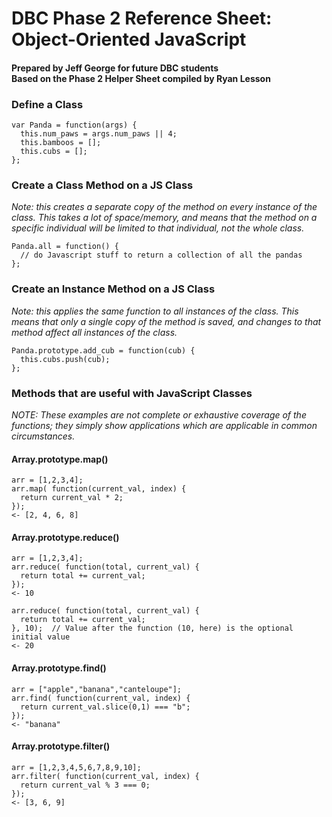 <h1>DBC Phase 2 Reference Sheet:<br/>
Object-Oriented JavaScript</h1>

<h4>Prepared by Jeff George for future DBC students<br/>
Based on the Phase 2 Helper Sheet compiled by Ryan Lesson</h4>

### Define a Class
```JS
var Panda = function(args) {
  this.num_paws = args.num_paws || 4;
  this.bamboos = [];
  this.cubs = [];
};
```

### Create a Class Method on a JS Class
_Note: this creates a separate copy of the method on every instance of the class. This takes a lot of space/memory, and means that the method on a specific individual will be limited to that individual, not the whole class._
```JS
Panda.all = function() {
  // do Javascript stuff to return a collection of all the pandas
};
```

### Create an Instance Method on a JS Class
_Note: this applies the same function to all instances of the class. This means that only a single copy of the method is saved, and changes to that method affect all instances of the class._
```JS
Panda.prototype.add_cub = function(cub) {
  this.cubs.push(cub);
};
```

### Methods that are useful with JavaScript Classes
_NOTE: These examples are not complete or exhaustive coverage of the functions;
they simply show applications which are applicable in common circumstances._
#### Array.prototype.map()
```JS
arr = [1,2,3,4];
arr.map( function(current_val, index) {
  return current_val * 2;
});
<- [2, 4, 6, 8]
```

#### Array.prototype.reduce()
```JS
arr = [1,2,3,4];
arr.reduce( function(total, current_val) {
  return total += current_val;
});
<- 10

arr.reduce( function(total, current_val) {
  return total += current_val;
}, 10);  // Value after the function (10, here) is the optional initial value
<- 20
```

#### Array.prototype.find()
```JS
arr = ["apple","banana","canteloupe"];
arr.find( function(current_val, index) {
  return current_val.slice(0,1) === "b";
});
<- "banana"
```

#### Array.prototype.filter()
```JS
arr = [1,2,3,4,5,6,7,8,9,10];
arr.filter( function(current_val, index) {
  return current_val % 3 === 0;
});
<- [3, 6, 9]
```
